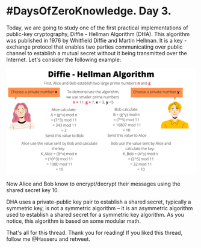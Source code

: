 # #DaysOfZeroKnowledge. Day 3.

Today, we are going to study one of the first practical implementations of public-key cryptography, Diffie - Hellman Algorithm (DHA). This algorithm was published in 1976 by Whitfield Diffie and Martin Hellman. It is a key - exchange protocol that enables two parties communicating over public channel to establish a mutual secret without it being transmitted over the Internet. Let's consider the following example: 

![Diffie - Hellman Algorithm](https://raw.githubusercontent.com/hasselalcala/DaysOfZeroKnowledge/main/images/diffie_Hellman.png)

Now Alice and Bob know to encrypt/decrypt their messages using the shared secret key 10.

DHA uses a private-public key pair to establish a shared secret, typically a symmetric key, is not a symmetric algorithm – it is an asymmetric algorithm used to establish a shared secret for a symmetric key algorithm. As you notice, this algorithm is based on some modular math. 

That's all for this thread. Thank you for reading! If you liked this thread, follow me @Hasseru and retweet.









